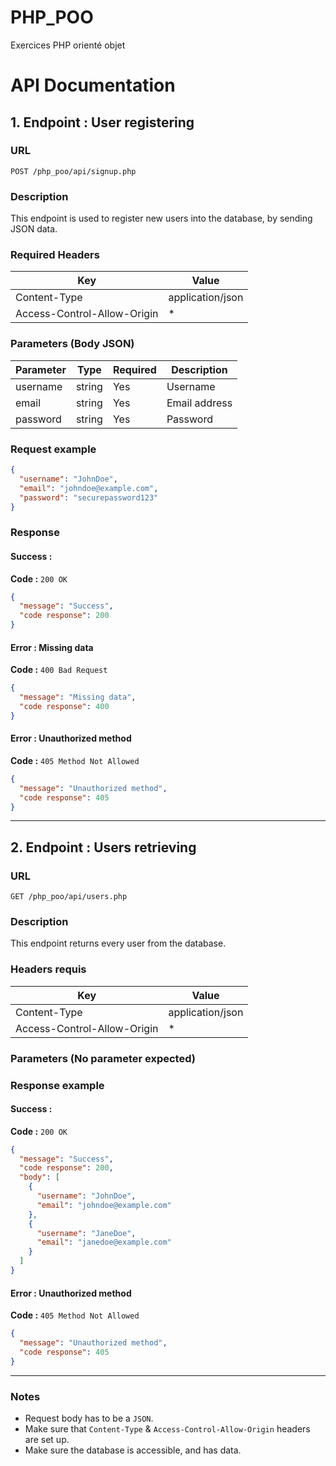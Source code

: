 # PHP_POO
Exercices PHP orienté objet

# API Documentation

## 1. Endpoint : User registering

### URL
`POST /php_poo/api/signup.php`

### Description
This endpoint is used to register new users into the database, by sending JSON data.

### Required Headers
| Key                        | Value                   |
|----------------------------|-------------------------|
| Content-Type               | application/json        |
| Access-Control-Allow-Origin| *                       |

### Parameters (Body JSON)
| Parameter  | Type   | Required | Description                  |
|------------|--------|--------|--------------------------------|
| username   | string | Yes    | Username                       |
| email      | string | Yes    | Email address                  |
| password   | string | Yes    | Password                       |

### Request example
```json
{
  "username": "JohnDoe",
  "email": "johndoe@example.com",
  "password": "securepassword123"
}
```

### Response

#### Success :
**Code :** `200 OK`
```json
{
  "message": "Success",
  "code response": 200
}
```

#### Error : Missing data
**Code :** `400 Bad Request`
```json
{
  "message": "Missing data",
  "code response": 400
}
```

#### Error : Unauthorized method
**Code :** `405 Method Not Allowed`
```json
{
  "message": "Unauthorized method",
  "code response": 405
}
```

---

## 2. Endpoint : Users retrieving

### URL
`GET /php_poo/api/users.php`

### Description
This endpoint returns every user from the database.

### Headers requis
| Key                        | Value                   |
|----------------------------|-------------------------|
| Content-Type               | application/json        |
| Access-Control-Allow-Origin| *                       |

### Parameters (No parameter expected)

### Response example

#### Success :
**Code :** `200 OK`
```json
{
  "message": "Success",
  "code response": 200,
  "body": [
    {
      "username": "JohnDoe",
      "email": "johndoe@example.com"
    },
    {
      "username": "JaneDoe",
      "email": "janedoe@example.com"
    }
  ]
}
```

#### Error : Unauthorized method
**Code :** `405 Method Not Allowed`
```json
{
  "message": "Unauthorized method",
  "code response": 405
}
```

---

### Notes
- Request body has to be a `JSON`.
- Make sure that `Content-Type` & `Access-Control-Allow-Origin` headers are set up.
- Make sure the database is accessible, and has data.

